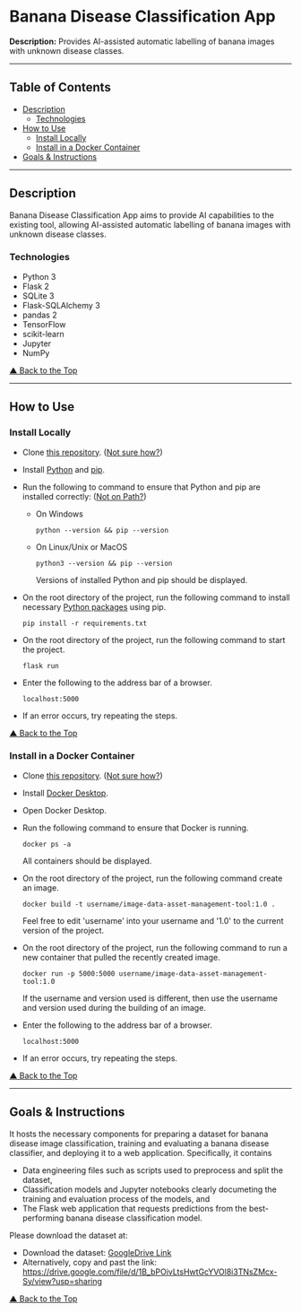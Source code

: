 # Banana Disease Classification App
**Description:** Provides AI-assisted automatic labelling of banana images with unknown disease classes.

---

## Table of Contents
- [Description](#description)
    - [Technologies](#technologies) 
- [How to Use](#how-to-use)
    - [Install Locally](#install-locally)
    - [Install in a Docker Container](#install-in-a-docker-container)
- [Goals & Instructions](#goals--instructions)

---

## Description
Banana Disease Classification App aims to provide AI capabilities to the existing tool, allowing AI-assisted automatic labelling of banana images with unknown disease classes.

### Technologies
- Python 3
- Flask 2
- SQLite 3
- Flask-SQLAlchemy 3
- pandas 2
- TensorFlow
- scikit-learn
- Jupyter
- NumPy

[&#9650; Back to the Top](#banana-disease-classification-app)

---

## How to Use

### Install Locally
- Clone [this repository](https://github.com/Deep-Computer-Vision/image-data-asset-management-tool-deep-computer-vision-team). ([Not sure how?](https://docs.github.com/en/repositories/creating-and-managing-repositories/cloning-a-repository))

- Install [Python](https://www.python.org/downloads/) and [pip](https://pip.pypa.io/en/latest/installation/#installation).

- Run the following to command to ensure that Python and pip are installed correctly: ([Not on Path?](https://realpython.com/add-python-to-path/))
    - On Windows
        ```
        python --version && pip --version
        ```
    - On Linux/Unix or MacOS
        ```
        python3 --version && pip --version
        ```
        Versions of installed Python and pip should be displayed.

- On the root directory of the project, run the following command to install necessary [Python packages](https://github.com/Deep-Computer-Vision/image-data-asset-management-tool-deep-computer-vision-team/blob/main/requirements.txt) using pip.
    ```
    pip install -r requirements.txt
    ```

- On the root directory of the project, run the following command to start the project.
    ```
    flask run
    ```

- Enter the following to the address bar of a browser.
    ```
    localhost:5000
    ```

- If an error occurs, try repeating the steps.

[&#9650; Back to the Top](#banana-disease-classification-app)

### Install in a Docker Container

- Clone [this repository](https://github.com/Deep-Computer-Vision/image-data-asset-management-tool-deep-computer-vision-team). ([Not sure how?](https://docs.github.com/en/repositories/creating-and-managing-repositories/cloning-a-repository))

- Install [Docker Desktop](https://docs.docker.com/engine/install/#desktop).

- Open Docker Desktop.

- Run the following command to ensure that Docker is running.
    ```
    docker ps -a
    ```
    All containers should be displayed.

- On the root directory of the project, run the following command create an image.
    ```
    docker build -t username/image-data-asset-management-tool:1.0 .
    ```
    Feel free to edit 'username' into your username and '1.0' to the current version of the project.

- On the root directory of the project, run the following command to run a new container that pulled the recently created image.
    ```
    docker run -p 5000:5000 username/image-data-asset-management-tool:1.0
    ```
    If the username and version used is different, then use the username and version used during the building of an image.

- Enter the following to the address bar of a browser.
    ```
    localhost:5000
    ```

- If an error occurs, try repeating the steps.

[&#9650; Back to the Top](#banana-disease-classification-app)

---

## Goals & Instructions

It hosts the necessary components for preparing a dataset for banana disease image classification, training and evaluating a banana disease classifier, and deploying it to a web application. Specifically, it contains
  - Data engineering files such as scripts used to preprocess and split the dataset,
  - Classification models and Jupyter notebooks clearly documeting the training and evaluation process of the models, and
  - The Flask web application that requests predictions from the best-performing banana disease classification model.

Please download the dataset at: 
- Download the dataset: [GoogleDrive Link](https://drive.google.com/file/d/1B_bPOivLtsHwtGcYVOl8i3TNsZMcx-Sy/view?usp=sharing) 
- Alternatively, copy and past the link: https://drive.google.com/file/d/1B_bPOivLtsHwtGcYVOl8i3TNsZMcx-Sy/view?usp=sharing

[&#9650; Back to the Top](#banana-disease-classification-app)